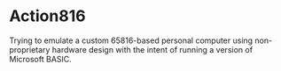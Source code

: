 # Action816
Trying to emulate a custom 65816-based personal computer using non-proprietary hardware design with the intent of running a version of Microsoft BASIC.
